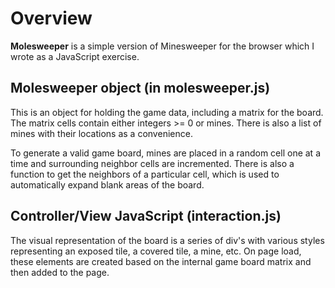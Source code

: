 # Overview #

**Molesweeper** is a simple version of Minesweeper for the browser which I wrote as a JavaScript exercise. 

##  Molesweeper object (in molesweeper.js) ##

This is an object for holding the game data, including a matrix for the board. The matrix cells contain  either integers >= 0 or mines. There is also a list of mines with their locations as a convenience.

To generate a valid game board, mines are placed in a random cell one at a time and surrounding neighbor cells are incremented. There is also a function to get the neighbors of a particular cell, which is used to automatically expand blank areas of the board.

## Controller/View JavaScript (interaction.js) ##

The visual representation of the board is a series of div's with various styles representing an exposed tile, a covered tile, a mine, etc. On page load, these elements are created based on the internal game board matrix and then added to the page.

